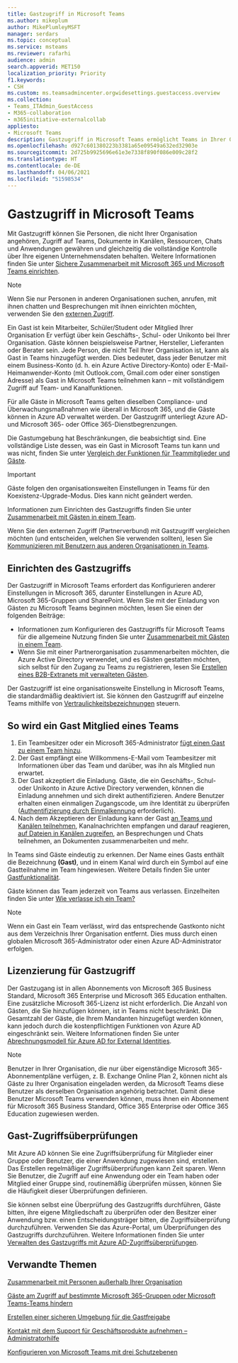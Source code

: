 ```yaml
---
title: Gastzugriff in Microsoft Teams
ms.author: mikeplum
author: MikePlumleyMSFT
manager: serdars
ms.topic: conceptual
ms.service: msteams
ms.reviewer: rafarhi
audience: admin
search.appverid: MET150
localization_priority: Priority
f1.keywords:
- CSH
ms.custom: ms.teamsadmincenter.orgwidesettings.guestaccess.overview
ms.collection:
- Teams_ITAdmin_GuestAccess
- M365-collaboration
- m365initiative-externalcollab
appliesto:
- Microsoft Teams
description: Gastzugriff in Microsoft Teams ermöglicht Teams in Ihrer Organisation, mit Personen außerhalb Ihrer Organisation zusammenzuarbeiten, indem ihnen Zugriff auf Teams und Kanäle gewährt wird.
ms.openlocfilehash: d927c601380223b3381a65e09549a632ed32903e
ms.sourcegitcommit: 2d725b9925696e61e3e7338f890f086e009c28f2
ms.translationtype: HT
ms.contentlocale: de-DE
ms.lasthandoff: 04/06/2021
ms.locfileid: "51598534"
---
```

# <a name="guest-access-in-microsoft-teams"></a>Gastzugriff in Microsoft Teams

Mit Gastzugriff können Sie Personen, die nicht Ihrer Organisation angehören, Zugriff auf Teams, Dokumente in Kanälen, Ressourcen, Chats und Anwendungen gewähren und gleichzeitig die vollständige Kontrolle über Ihre eigenen Unternehmensdaten behalten. Weitere Informationen finden Sie unter [Sichere Zusammenarbeit mit Microsoft 365 und Microsoft Teams einrichten](/microsoft-365/solutions/setup-secure-collaboration-with-teams).

> [!NOTE]
> Wenn Sie nur Personen in anderen Organisationen suchen, anrufen, mit ihnen chatten und Besprechungen mit ihnen einrichten möchten, verwenden Sie den [externen Zugriff](manage-external-access.md).

Ein Gast ist kein Mitarbeiter, Schüler/Student oder Mitglied Ihrer Organisation Er verfügt über kein Geschäfts-, Schul- oder Unikonto bei Ihrer Organisation. Gäste können beispielsweise Partner, Hersteller, Lieferanten oder Berater sein. Jede Person, die nicht Teil Ihrer Organisation ist, kann als Gast in Teams hinzugefügt werden. Dies bedeutet, dass jeder Benutzer mit einem Business-Konto (d. h. ein Azure Active Directory-Konto) oder E-Mail-Heimanwender-Konto (mit Outlook.com, Gmail.com oder einer sonstigen Adresse) als Gast in Microsoft Teams teilnehmen kann – mit vollständigem Zugriff auf Team- und Kanalfunktionen.

Für alle Gäste in Microsoft Teams gelten dieselben Compliance- und Überwachungsmaßnahmen wie überall in Microsoft 365, und die Gäste können in Azure AD verwaltet werden. Der Gastzugriff unterliegt Azure AD- und Microsoft 365- oder Office 365-Dienstbegrenzungen.

Die Gastumgebung hat Beschränkungen, die beabsichtigt sind. Eine vollständige Liste dessen, was ein Gast in Microsoft Teams tun kann und was nicht, finden Sie unter [Vergleich der Funktionen für Teammitglieder und Gäste](guest-experience.md#comparison-of-team-member-and-guest-capabilities).

> [!IMPORTANT]
> Gäste folgen den organisationsweiten Einstellungen in Teams für den Koexistenz-Upgrade-Modus. Dies kann nicht geändert werden.

Informationen zum Einrichten des Gastzugriffs finden Sie unter [Zusammenarbeit mit Gästen in einem Team](/microsoft-365/solutions/collaborate-as-team). 

Wenn Sie den externen Zugriff (Partnerverbund) mit Gastzugriff vergleichen möchten (und entscheiden, welchen Sie verwenden sollten), lesen Sie [Kommunizieren mit Benutzern aus anderen Organisationen in Teams](communicate-with-users-from-other-organizations.md).

## <a name="set-up-guest-access"></a>Einrichten des Gastzugriffs

Der Gastzugriff in Microsoft Teams erfordert das Konfigurieren anderer Einstellungen in Microsoft 365, darunter Einstellungen in Azure AD, Microsoft 365-Gruppen und SharePoint. Wenn Sie mit der Einladung von Gästen zu Microsoft Teams beginnen möchten, lesen Sie einen der folgenden Beiträge:

- Informationen zum Konfigurieren des Gastzugriffs für Microsoft Teams für die allgemeine Nutzung finden Sie unter [Zusammenarbeit mit Gästen in einem Team](/microsoft-365/solutions/collaborate-as-team).
- Wenn Sie mit einer Partnerorganisation zusammenarbeiten möchten, die Azure Active Directory verwendet, und es Gästen gestatten möchten, sich selbst für den Zugang zu Teams zu registrieren, lesen Sie [Erstellen eines B2B-Extranets mit verwalteten Gästen](/microsoft-365/solutions/b2b-extranet).

Der Gastzugriff ist eine organisationsweite Einstellung in Microsoft Teams, die standardmäßig deaktiviert ist. Sie können den Gastzugriff auf einzelne Teams mithilfe von [Vertraulichkeitsbezeichnungen](/microsoft-365/compliance/sensitivity-labels-teams-groups-sites) steuern.

## <a name="how-a-guest-becomes-a-member-of-a-team"></a>So wird ein Gast Mitglied eines Teams

1. Ein Teambesitzer oder ein Microsoft 365-Administrator [fügt einen Gast zu einem Team hinzu](https://support.office.com/article/add-guests-to-a-team-fccb4fa6-f864-4508-bdde-256e7384a14f).
2. Der Gast empfängt eine Willkommens-E-Mail vom Teambesitzer mit Informationen über das Team und darüber, was ihn als Mitglied nun erwartet.
3. Der Gast akzeptiert die Einladung.
  Gäste, die ein Geschäfts-, Schul- oder Unikonto in Azure Active Directory verwenden, können die Einladung annehmen und sich direkt authentifizieren. Andere Benutzer erhalten einen einmaligen Zugangscode, um ihre Identität zu überprüfen ([Authentifizierung durch Einmalkennung](/azure/active-directory/external-identities/one-time-passcode) erforderlich).
4. Nach dem Akzeptieren der Einladung kann der Gast [an Teams und Kanälen teilnehmen](https://support.office.com/article/df38ae23-8f85-46d3-b071-cb11b9de5499), Kanalnachrichten empfangen und darauf reagieren, [auf Dateien in Kanälen zugreifen](https://support.office.com/article/access-files-in-channels-c593c78a-27c4-4661-a598-682baa30ca7e), an Besprechungen und Chats teilnehmen, an Dokumenten zusammenarbeiten und mehr. 

In Teams sind Gäste eindeutig zu erkennen. Der Name eines Gasts enthält die Bezeichnung **(Gast)**, und in einem Kanal wird durch ein Symbol auf eine Gastteilnahme im Team hingewiesen. Weitere Details finden Sie unter [Gastfunktionalität](guest-experience.md).
  
Gäste können das Team jederzeit von Teams aus verlassen. Einzelheiten finden Sie unter [Wie verlasse ich ein Team?](https://support.office.com/article/leave-a-team-e481005d-3ec6-4694-b300-375472ba4076)

> [!NOTE]
> Wenn ein Gast ein Team verlässt, wird das entsprechende Gastkonto nicht aus dem Verzeichnis Ihrer Organisation entfernt. Dies muss durch einen globalen Microsoft 365-Administrator oder einen Azure AD-Administrator erfolgen.

## <a name="licensing-for-guest-access"></a>Lizenzierung für Gastzugriff

Der Gastzugang ist in allen Abonnements von Microsoft 365 Business Standard, Microsoft 365 Enterprise und Microsoft 365 Education enthalten. Eine zusätzliche Microsoft 365-Lizenz ist nicht erforderlich. Die Anzahl von Gästen, die Sie hinzufügen können, ist in Teams nicht beschränkt. Die Gesamtzahl der Gäste, die Ihrem Mandanten hinzugefügt werden können, kann jedoch durch die kostenpflichtigen Funktionen von Azure AD eingeschränkt sein. Weitere Informationen finden Sie unter [Abrechnungsmodell für Azure AD for External Identities](/azure/active-directory/b2b/licensing-guidance).

> [!NOTE]
> Benutzer in Ihrer Organisation, die nur über eigenständige Microsoft 365-Abonnementpläne verfügen, z. B. Exchange Online Plan 2, können nicht als Gäste zu Ihrer Organisation eingeladen werden, da Microsoft Teams diese Benutzer als derselben Organisation angehörig betrachtet. Damit diese Benutzer Microsoft Teams verwenden können, muss ihnen ein Abonnement für Microsoft 365 Business Standard, Office 365 Enterprise oder Office 365 Education zugewiesen werden. 

## <a name="guest-access-reviews"></a>Gast-Zugriffsüberprüfungen

Mit Azure AD können Sie eine Zugriffsüberprüfung für Mitglieder einer Gruppe oder Benutzer, die einer Anwendung zugewiesen sind, erstellen. Das Erstellen regelmäßiger Zugriffsüberprüfungen kann Zeit sparen. Wenn Sie Benutzer, die Zugriff auf eine Anwendung oder ein Team haben oder Mitglied einer Gruppe sind, routinemäßig überprüfen müssen, können Sie die Häufigkeit dieser Überprüfungen definieren. 

Sie können selbst eine Überprüfung des Gastzugriffs durchführen, Gäste bitten, ihre eigene Mitgliedschaft zu überprüfen oder den Besitzer einer Anwendung bzw. einen Entscheidungsträger bitten, die Zugriffsüberprüfung durchzuführen. Verwenden Sie das Azure-Portal, um Überprüfungen des Gastzugriffs durchzuführen. Weitere Informationen finden Sie unter [Verwalten des Gastzugriffs mit Azure AD-Zugriffsüberprüfungen](/azure/active-directory/governance/manage-guest-access-with-access-reviews).

## <a name="related-topics"></a>Verwandte Themen

[Zusammenarbeit mit Personen außerhalb Ihrer Organisation](/microsoft-365/solutions/collaborate-with-people-outside-your-organization)

[Gäste am Zugriff auf bestimmte Microsoft 365-Gruppen oder Microsoft Teams-Teams hindern](/microsoft-365/solutions/per-group-guest-access)

[Erstellen einer sicheren Umgebung für die Gastfreigabe](/microsoft-365/solutions/create-secure-guest-sharing-environment)

[Kontakt mit dem Support für Geschäftsprodukte aufnehmen – Administratorhilfe](/microsoft-365/admin/contact-support-for-business-products)

[Konfigurieren von Microsoft Teams mit drei Schutzebenen](/microsoft-365/solutions/configure-teams-three-tiers-protection)